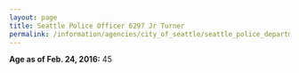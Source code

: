 ```yaml
---
layout: page
title: Seattle Police Officer 6297 Jr Turner
permalink: /information/agencies/city_of_seattle/seattle_police_department/copbook/6297/
---
```


**Age as of Feb. 24, 2016:** 45
